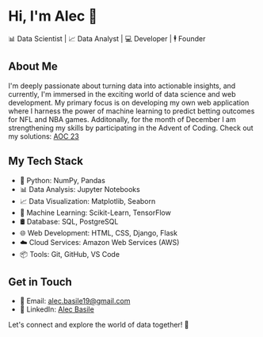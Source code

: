 # Hi, I'm Alec 👋

📊 Data Scientist | 📈 Data Analyst | 💻 Developer | 🕴️ Founder

## About Me

I'm deeply passionate about turning data into actionable insights, and currently, I'm immersed in the exciting world of data science and web development. My primary focus is on developing my own web application where I harness the power of machine learning to predict betting outcomes for NFL and NBA games. Additonally, for the month of December I am strengthening my skills by participating in the Advent of Coding. Check out my solutions: [AOC 23](https://github.com/alecmatt5/AOC_23)

## My Tech Stack

- 🐍 Python: NumPy, Pandas
- 📊 Data Analysis: Jupyter Notebooks
- 📈 Data Visualization: Matplotlib, Seaborn
- 🤖 Machine Learning: Scikit-Learn, TensorFlow
- 🛢️ Database: SQL, PostgreSQL
- 🌐 Web Development: HTML, CSS, Django, Flask
- ☁️ Cloud Services: Amazon Web Services (AWS)
- 📦 Tools: Git, GitHub, VS Code

## Get in Touch

- 📧 Email: alec.basile19@gmail.com
- 🔗 LinkedIn: [Alec Basile](https://www.linkedin.com/in/alecbasile/)

Let's connect and explore the world of data together! 🚀
